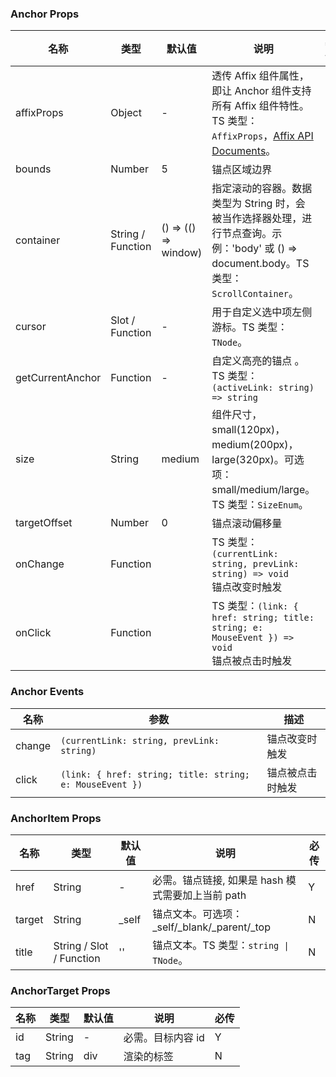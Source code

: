 ### Anchor Props

名称 | 类型 | 默认值 | 说明 | 必传
-- | -- | -- | -- | --
affixProps | Object | - | 透传 Affix 组件属性，即让 Anchor 组件支持所有 Affix 组件特性。TS 类型：`AffixProps`，[Affix API Documents](./affix?tab=api)。 | N
bounds | Number | 5 | 锚点区域边界 | N
container | String / Function | () => (() => window) | 指定滚动的容器。数据类型为 String 时，会被当作选择器处理，进行节点查询。示例：'body' 或 () => document.body。TS 类型：`ScrollContainer`。 | N
cursor | Slot / Function | - | 用于自定义选中项左侧游标。TS 类型：`TNode`。 | N
getCurrentAnchor | Function | - | 自定义高亮的锚点	。TS 类型：`(activeLink: string) => string` | N
size | String | medium | 组件尺寸，small(120px)，medium(200px)，large(320px)。可选项：small/medium/large。TS 类型：`SizeEnum`。 | N
targetOffset | Number | 0 | 锚点滚动偏移量 | N
onChange | Function |  | TS 类型：`(currentLink: string, prevLink: string) => void`<br/>锚点改变时触发 | N
onClick | Function |  | TS 类型：`(link: { href: string; title: string; e: MouseEvent }) => void`<br/>锚点被点击时触发 | N

### Anchor Events

名称 | 参数 | 描述
-- | -- | --
change | `(currentLink: string, prevLink: string)` | 锚点改变时触发
click | `(link: { href: string; title: string; e: MouseEvent })` | 锚点被点击时触发

### AnchorItem Props

名称 | 类型 | 默认值 | 说明 | 必传
-- | -- | -- | -- | --
href | String | - | 必需。锚点链接, 如果是 hash 模式需要加上当前 path | Y
target | String | _self | 锚点文本。可选项：_self/_blank/_parent/_top | N
title | String / Slot / Function | '' | 锚点文本。TS 类型：`string \| TNode`。 | N

### AnchorTarget Props

名称 | 类型 | 默认值 | 说明 | 必传
-- | -- | -- | -- | --
id | String | - | 必需。目标内容 id | Y
tag | String | div | 渲染的标签 | N